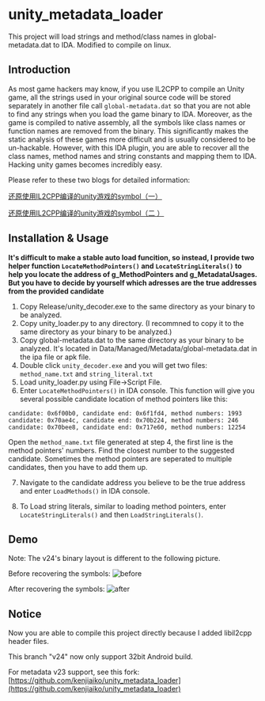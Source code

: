 # unity_metadata_loader


This project will load strings and method/class names in global-metadata.dat to IDA.
Modified to compile on linux. 

## Introduction

As most game hackers may know, if you use IL2CPP to compile an Unity game, all the strings used in your original source code will be stored separately in another file call `global-metadata.dat` so that you are not able to find any strings when you load the game binary to IDA. Moreover, as the game is compiled to native assembly, all the symbols like class names or function names are removed from the binary. This significantly makes the static analysis of these games more difficult and is usually considered to be un-hackable. However, with this IDA plugin, you are able to recover all the class names, method names and string constants and mapping them to IDA. Hacking unity games becomes incredibly easy.

Please refer to these two blogs for detailed information:

[还原使用IL2CPP编译的unity游戏的symbol（一）](https://www.nevermoe.com/?p=572)

[还原使用IL2CPP编译的unity游戏的symbol（二 ）](https://www.nevermoe.com/?p=597)


## Installation & Usage

**It's difficult to make a stable auto load funcition, so instead, I provide two helper function `LocateMethodPointers()` and `LocateStringLiterals()` to help you locate the address of g_MethodPointers and g_MetadataUsages. But you have to decide by yourself which adresses are the true addresses from the provided candidate**

1. Copy Release/unity_decoder.exe to the same directory as your binary to be analyzed.
2. Copy unity_loader.py to any directory. (I recommned to copy it to the same directory as your binary to be analyzed.)
3. Copy global-metadata.dat to the same directory as your binary to be analyzed. It's located in Data/Managed/Metadata/global-metadata.dat in the ipa file or apk file.
4. Double click `unity_decoder.exe` and you will get two files: `method_name.txt` and `string_literal.txt` 
5. Load unity_loader.py using File->Script File.
6. Enter `LocateMethodPointers()` in IDA console. This function will give you several possible candidate location of method pointers like this:
```
candidate: 0x6f00b0, candidate end: 0x6f1fd4, method numbers: 1993
candidate: 0x70ae4c, candidate end: 0x70b224, method numbers: 246
candidate: 0x70bee8, candidate end: 0x717e60, method numbers: 12254
```
Open the `method_name.txt` file generated at step 4, the first line is the method pointers' numbers. Find the closest number to the suggested candidate. Sometimes the method pointers are seperated to multiple candidates, then you have to add them up.
  
7. Navigate to the candidate address you believe to be the true address and enter `LoadMethods()` in IDA console.

8. To Load string literals, similar to loading method pointers, enter `LocateStringLiterals()` and then `LoadStringLiterals()`.

## Demo

Note: The v24's binary layout is different to the following picture.

Before recovering the symbols:
![before](https://www.nevermoe.com/wp-content/uploads/2016/09/before.png)

After recovering the symbols:
![after](https://www.nevermoe.com/wp-content/uploads/2016/09/after.png)

## Notice

Now you are able to compile this project directly because I added libil2cpp header files.

This branch "v24" now only support 32bit Android build.

For metadata v23 support, see this fork: [https://github.com/kenjiaiko/unity_metadata_loader](https://github.com/kenjiaiko/unity_metadata_loader)
